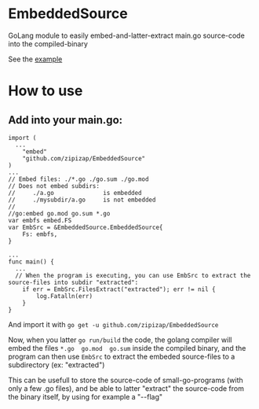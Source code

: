 # EmbeddedSource
GoLang module to easily embed-and-latter-extract main.go source-code into the compiled-binary 

See the [example](example/README.md)

# How to use

## Add into your main.go:


```
import (
  ...
	"embed"
	"github.com/zipizap/EmbeddedSource"
)
...
// Embed files: ./*.go ./go.sum ./go.mod
// Does not embed subdirs:
//     ./a.go              is embedded
//     ./mysubdir/a.go     is not embedded
//
//go:embed go.mod go.sum *.go
var embfs embed.FS
var EmbSrc = &EmbeddedSource.EmbeddedSource{
	Fs: embfs,
}

...
func main() {
  ...
  // When the program is executing, you can use EmbSrc to extract the source-files into subdir "extracted":
	if err = EmbSrc.FilesExtract("extracted"); err != nil {
		log.Fatalln(err)
	}
}

```

And import it with `go get -u github.com/zipizap/EmbeddedSource`

Now, when you latter `go run/build` the code, the golang compiler will embed the files `*.go  go.mod  go.sum` inside the compiled binary, and the program can then use `EmbSrc` to extract the embeded source-files to a subdirectory (ex: "extracted")

This can be usefull to store the source-code of small-go-programs (with only a few .go files), and be able to latter "extract" the source-code from the binary itself, by using for example a "--flag"





  
